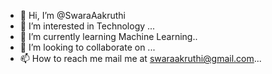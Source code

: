 - 👋 Hi, I’m @SwaraAakruthi
- 👀 I’m interested in Technology ...
- 🌱 I’m currently learning Machine Learning..
- 💞️ I’m looking to collaborate on ...
- 📫 How to reach me mail me at swaraakruthi@gmail.com...

<!---
SwaraAakruthi/SwaraAakruthi is a ✨ special ✨ repository because its `README.md` (this file) appears on your GitHub profile.
You can click the Preview link to take a look at your changes.
--->
